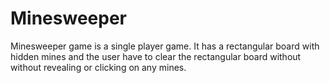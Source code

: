 # Minesweeper
Minesweeper game is a single player game. It has a rectangular board with hidden mines and the user have to clear the rectangular board without without revealing or clicking on any mines.

